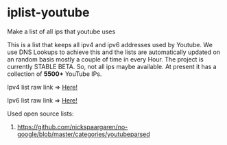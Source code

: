 # iplist-youtube
Make a list of all ips that youtube uses

This is a list that keeps all ipv4 and ipv6 addresses used by Youtube. We use DNS Lookups to achieve this and the lists are automatically updated on an random basis mostly a couple of time in every Hour. The project is currently STABLE BETA. So, not all ips maybe available. At present it has a collection of **5500+** YouTube IPs.

Ipv4 list raw link => [Here!](https://raw.githubusercontent.com/touhidurrr/iplist-youtube/main/ipv4_list.txt)

Ipv6 list raw link => [Here!](https://raw.githubusercontent.com/touhidurrr/iplist-youtube/main/ipv6_list.txt)

Used open source lists:
  1. https://github.com/nickspaargaren/no-google/blob/master/categories/youtubeparsed
